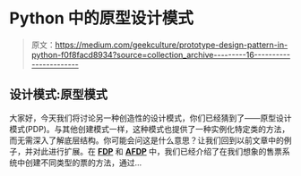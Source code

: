 # Python 中的原型设计模式

> 原文：<https://medium.com/geekculture/prototype-design-pattern-in-python-f0f8facd8934?source=collection_archive---------16----------------------->

## 设计模式:原型模式

大家好，今天我们将讨论另一种创造性的设计模式，你们已经猜到了——原型设计模式(PDP)。与其他创建模式一样，这种模式也提供了一种实例化特定类的方法，而无需深入了解底层结构。你可能会问这是什么意思？让我们回到以前文章中的例子，并对此进行扩展。在 [**FDP**](/geekculture/factory-design-pattern-in-python-811a1d3b9cbc) 和 [**AFDP**](/geekculture/abstract-factory-design-pattern-in-python-2c32895180cd) 中，我们已经介绍了在我们想象的售票系统中创建不同类型的票的方法，通过…